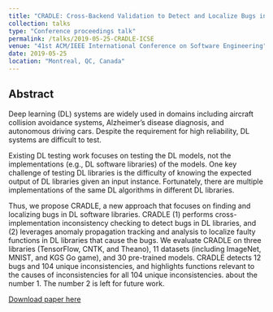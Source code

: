 ```yaml
---
title: "CRADLE: Cross-Backend Validation to Detect and Localize Bugs in Deep Learning Libraries"
collection: talks
type: "Conference proceedings talk"
permalink: /talks/2019-05-25-CRADLE-ICSE
venue: "41st ACM/IEEE International Conference on Software Engineering"
date: 2019-05-25
location: "Montreal, QC, Canada"
---
```


## Abstract
Deep learning (DL) systems are widely used in domains including aircraft collision avoidance systems, Alzheimer’s
disease diagnosis, and autonomous driving cars. Despite the requirement for high reliability, DL systems are difficult to test.

Existing DL testing work focuses on testing the DL models, not the implementations (e.g., DL software libraries) of the models. One key challenge of testing DL libraries is the difficulty of knowing the expected output of DL libraries given an input instance. Fortunately, there are multiple implementations of the same DL algorithms in different DL libraries.

Thus, we propose CRADLE, a new approach that focuses on finding and localizing bugs in DL software libraries. CRADLE (1) performs cross-implementation inconsistency checking to detect bugs in DL libraries, and (2) leverages anomaly propagation tracking and analysis to localize faulty functions in DL libraries that cause the bugs. We evaluate CRADLE on three libraries (TensorFlow, CNTK, and Theano), 11 datasets (including ImageNet, MNIST, and KGS Go game), and 30 pre-trained models. CRADLE detects 12 bugs and 104 unique inconsistencies, and highlights functions relevant to the causes of inconsistencies for all 104 unique inconsistencies. about the number 1. The number 2 is left for future work.

[Download paper here](https://cs.uwaterloo.ca/~hvpham/CRADLE-icse19.pdf)